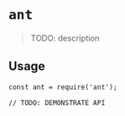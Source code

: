 # `ant`

> TODO: description

## Usage

```
const ant = require('ant');

// TODO: DEMONSTRATE API
```
